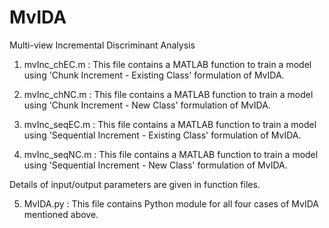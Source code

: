 # MvIDA
Multi-view Incremental Discriminant Analysis

1. mvInc_chEC.m :
This file contains a MATLAB function to train a model using 'Chunk Increment - Existing Class' formulation of MvIDA.

2. mvInc_chNC.m :
This file contains a MATLAB function to train a model using 'Chunk Increment - New Class' formulation of MvIDA.

3. mvInc_seqEC.m :
This file contains a MATLAB function to train a model using 'Sequential Increment - Existing Class' formulation of MvIDA.

4. mvInc_seqNC.m :
This file contains a MATLAB function to train a model using 'Sequential Increment - New Class' formulation of MvIDA.

Details of input/output parameters are given in function files.

5. MvIDA.py :
This file contains Python module for all four cases of MvIDA mentioned above.

